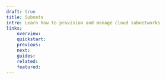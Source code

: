 ```yaml
---
draft: true
title: Subnets
intro: Learn how to provision and manage cloud subnetworks
links:
    overview:
    quickstart:
    previous:
    next:
    guides:
    related:
    featured:
---
```

